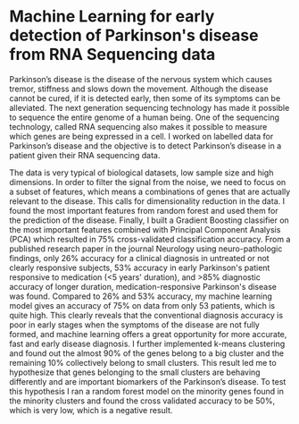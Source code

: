 # Machine Learning for early detection of Parkinson's disease from RNA Sequencing data


Parkinson’s disease is the disease of the nervous system which causes tremor, stiffness and slows down the movement. Although the disease cannot be cured, if it is detected early, then some of its symptoms can be alleviated. The next generation sequencing technology has made it possible to sequence the entire genome of a human being. One of the sequencing technology, called RNA sequencing also makes it possible to measure which genes are being expressed in a cell. I worked on labelled data for Parkinson’s disease and the objective is to detect Parkinson’s disease in a patient given their RNA sequencing data.

The data is very typical of biological datasets, low sample size and high dimensions. In order to filter the signal from the noise, we need to focus on a subset of features, which means a combinations of genes that are actually relevant to the disease. This calls for dimensionality reduction in the data. I found the most important features from random forest and used them for the prediction of the disease. Finally, I built a Gradient Boosting classifier on the most important features combined with Principal Component Analysis (PCA) which resulted in 75% cross-validated classification accuracy. From a published research paper in the journal Neurology using neuro-pathologic findings, only 26% accuracy for a clinical diagnosis in untreated or not clearly responsive subjects, 53% accuracy in early Parkinson's patient responsive to medication (<5 years' duration), and >85% diagnostic accuracy of longer duration, medication-responsive Parkinson's disease was found. Compared to 26% and 53% accuracy, my machine learning model gives an accuracy of 75% on data from only 53 patients, which is quite high. This clearly reveals that the conventional diagnosis accuracy is poor in early stages when the symptoms of the disease are not fully formed, and machine learning offers a great opportunity for more accurate, fast and early disease diagnosis. I further implemented k-means clustering and found out the almost 90% of the genes belong to a big cluster and the remaining 10% collectively belong to small clusters. This result led me to hypothesize that genes belonging to the small clusters are behaving differently and are important biomarkers of the Parkinson’s disease. To test this hypothesis I ran a random forest model on the minority genes found in the minority clusters and found the cross validated accuracy to be 50%, which is very low, which is a negative result.
